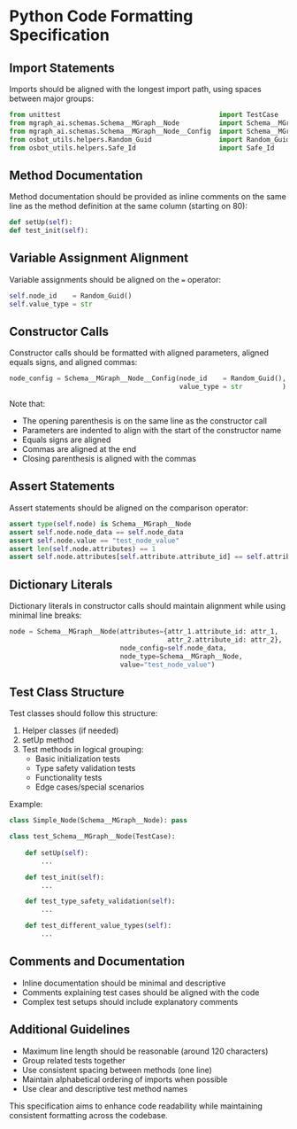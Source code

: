 # Python Code Formatting Specification

## Import Statements
Imports should be aligned with the longest import path, using spaces between major groups:

```python
from unittest                                        import TestCase
from mgraph_ai.schemas.Schema__MGraph__Node          import Schema__MGraph__Node
from mgraph_ai.schemas.Schema__MGraph__Node__Config  import Schema__MGraph__Node__Config
from osbot_utils.helpers.Random_Guid                 import Random_Guid
from osbot_utils.helpers.Safe_Id                     import Safe_Id
```

## Method Documentation
Method documentation should be provided as inline comments on the same line as the method definition at the same column (starting on 80):

```python
def setUp(self):                                                               # Initialize test data
def test_init(self):                                                           # Tests basic initialization and type checking
```

## Variable Assignment Alignment
Variable assignments should be aligned on the `=` operator:

```python
self.node_id    = Random_Guid()
self.value_type = str
```

## Constructor Calls
Constructor calls should be formatted with aligned parameters, aligned equals signs, and aligned commas:

```python
node_config = Schema__MGraph__Node__Config(node_id    = Random_Guid(),
                                           value_type = str          )

```

Note that:
- The opening parenthesis is on the same line as the constructor call
- Parameters are indented to align with the start of the constructor name
- Equals signs are aligned
- Commas are aligned at the end
- Closing parenthesis is aligned with the commas

## Assert Statements
Assert statements should be aligned on the comparison operator:

```python
assert type(self.node) is Schema__MGraph__Node
assert self.node.node_data == self.node_data
assert self.node.value == "test_node_value"
assert len(self.node.attributes) == 1
assert self.node.attributes[self.attribute.attribute_id] == self.attribute
```

## Dictionary Literals
Dictionary literals in constructor calls should maintain alignment while using minimal line breaks:

```python
node = Schema__MGraph__Node(attributes={attr_1.attribute_id: attr_1,
                                        attr_2.attribute_id: attr_2},
                            node_config=self.node_data,
                            node_type=Schema__MGraph__Node,
                            value="test_node_value")
```

## Test Class Structure
Test classes should follow this structure:
1. Helper classes (if needed)
2. setUp method
3. Test methods in logical grouping:
   - Basic initialization tests
   - Type safety validation tests
   - Functionality tests
   - Edge cases/special scenarios

Example:
```python
class Simple_Node(Schema__MGraph__Node): pass                                   # Helper class for testing

class test_Schema__MGraph__Node(TestCase):
    
    def setUp(self):                                                            # Initialize test data
        ...

    def test_init(self):                                                        # Tests basic initialization
        ...

    def test_type_safety_validation(self):                                      # Tests type safety
        ...

    def test_different_value_types(self):                                       # Tests various scenarios
        ...
```

## Comments and Documentation
- Inline documentation should be minimal and descriptive
- Comments explaining test cases should be aligned with the code
- Complex test setups should include explanatory comments

## Additional Guidelines
- Maximum line length should be reasonable (around 120 characters)
- Group related tests together
- Use consistent spacing between methods (one line)
- Maintain alphabetical ordering of imports when possible
- Use clear and descriptive test method names

This specification aims to enhance code readability while maintaining consistent formatting across the codebase.